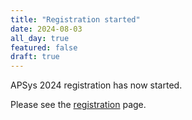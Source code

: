 ```yaml
---
title: "Registration started"
date: 2024-08-03
all_day: true
featured: false
draft: true
---
```

APSys 2024 registration has now started.

Please see the [registration](/registration/) page.
